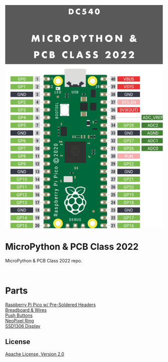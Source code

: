 ![image](https://github.com/DC540-Nova/micropython-and-pcb-class-2022/blob/main/micropython-and-pcb-class-2022.png?raw=true)

# MicroPython & PCB Class 2022
MicroPython & PCB Class 2022 repo.

<br>

# Parts
[Raspberry Pi Pico w/ Pre-Soldered Headers](https://www.amazon.com/Raspberry-Pre-Soldered-Microcontroller-Development-Dual-Core/dp/B08X7HN2VG)<br>
[Breadboard & Wires](https://www.amazon.com/BOJACK-Values-Solderless-Breadboard-Flexible/dp/B08Y59P6D1)<br>
[Push Buttons](https://www.amazon.com/Momentary-Pushbutton-Switches-Breadboard-Electronic/dp/B09R47N37H)<br>
[NeoPixel Ring](https://www.amazon.com/Adafruit-NeoPixel-Ring-Integrated-Drivers/dp/B00KAE3R1U)<br>
[SSD1306 Display](https://www.amazon.com/UCTRONICS-SSD1306-Self-Luminous-Display-Raspberry/dp/B072Q2X2LL)<br>

## License
[Apache License, Version 2.0](https://www.apache.org/licenses/LICENSE-2.0)
